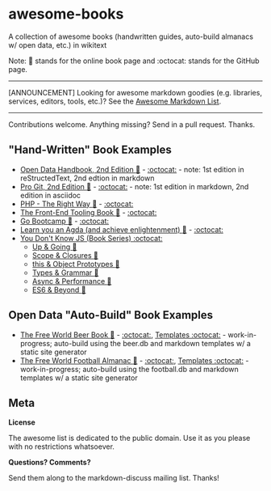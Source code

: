 # awesome-books

A collection of awesome books (handwritten guides, auto-build almanacs w/ open data, etc.) in wikitext

Note: :book: stands for the online book page and :octocat: stands for the GitHub page.

---

[ANNOUNCEMENT] Looking for awesome markdown goodies (e.g. libraries, services, editors, tools, etc.)? See the [Awesome Markdown List](https://github.com/writekit/awesome-markdown). 

---

Contributions welcome. Anything missing? Send in a pull request. Thanks.


## "Hand-Written" Book Examples

- [Open Data Handbook, 2nd Edition :book:](http://opendatahandbook.org) - [:octocat:](https://github.com/okfn/opendatahandbook-v2) - note: 1st edition in reStructedText, 2nd edtion in markdown
- [Pro Git, 2nd Edition :book:](http://git-scm.com/book) - [:octocat:](https://github.com/progit/progit2) - note: 1st edition in markdown, 2nd edition in asciidoc
- [PHP - The Right Way :book:](http://www.phptherightway.com) - [:octocat:](https://github.com/codeguy/php-the-right-way)
- [The Front-End Tooling Book :book:](http://tooling.github.io/book-of-modern-frontend-tooling) - [:octocat:](https://github.com/tooling/book-of-modern-frontend-tooling)
- [Go Bootcamp :book:](http://www.golangbootcamp.com/book) - [:octocat:](https://github.com/GoBootcamp/book)
- [Learn you an Agda (and achieve enlightenment) :book:](http://learnyouanagda.liamoc.net) - [:octocat:](https://github.com/liamoc/learn-you-an-agda)
- [You Don't Know JS (Book Series) :octocat:](https://github.com/getify/You-Dont-Know-JS)
    - [Up & Going :book:](https://github.com/getify/You-Dont-Know-JS/blob/master/up%20&%20going/README.md)
    - [Scope & Closures :book:](https://github.com/getify/You-Dont-Know-JS/blob/master/scope%20&%20closures/README.md)
    - [this & Object Prototypes :book:](https://github.com/getify/You-Dont-Know-JS/blob/master/this%20&%20object%20prototypes/README.md)
    - [Types & Grammar :book:](https://github.com/getify/You-Dont-Know-JS/blob/master/types%20&%20grammar/README.md)
    - [Async & Performance :book:](https://github.com/getify/You-Dont-Know-JS/blob/master/async%20&%20performance/README.md)
    - [ES6 & Beyond :book:](https://github.com/getify/You-Dont-Know-JS/blob/master/es6%20&%20beyond/README.md)


## Open Data "Auto-Build" Book Examples

- [The Free World Beer Book :book:](http://openbeer.github.io/book) - [:octocat:](https://github.com/openbeer/book), [Templates :octocat:](https://github.com/book-templates/beer) - work-in-progress; auto-build using the beer.db and markdown templates w/ a static site generator
- [The Free World Football Almanac :book:](http://openfootball.github.io/book) - [:octocat:](https://github.com/openfootball/book), [Templates :octocat:](https://github.com/book-templates/football)  - work-in-progress; auto-build using the football.db and markdown templates w/ a static site generator
     

## Meta

**License**

The awesome list is dedicated to the public domain. Use it as you please with no restrictions whatsoever.

**Questions? Comments?**

Send them along to the markdown-discuss mailing list. Thanks!
